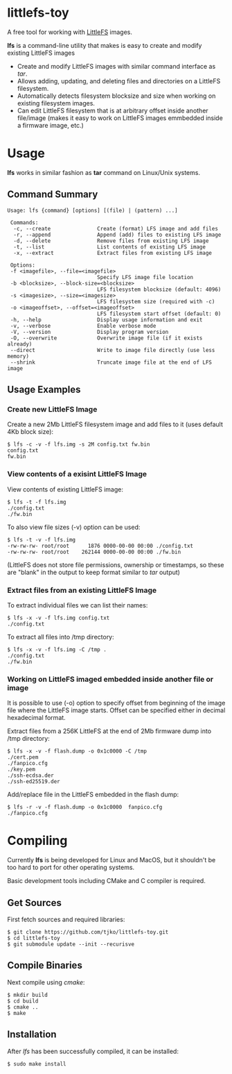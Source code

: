 # littlefs-toy
A free tool for working with [LittleFS](https://github.com/littlefs-project/littlefs) images.

**lfs** is a command-line utility that makes is easy to create and modify existing LittleFS images

  - Create and modify LittleFS images with similar command interface as _tar_.
  - Allows adding, updating, and deleting files and directories on a LittleFS filesystem.
  - Automatically detects filesystem blocksize and size when working on existing filesystem images.
  - Can edit LittleFS filesystem that is at arbitrary offset inside another file/image (makes it easy to work on LittleFS images emmbedded inside a firmware image, etc.)

# Usage

**lfs** works in similar fashion as **tar** command on Linux/Unix systems.

## Command Summary
```
Usage: lfs {command} [options] [(file) | (pattern) ...]

 Commands:
  -c, --create               Create (format) LFS image and add files
  -r, --append               Append (add) files to existing LFS image
  -d, --delete               Remove files from existing LFS image
  -t, --list                 List contents of existing LFS image
  -x, --extract              Extract files from existing LFS image

 Options:
 -f <imagefile>, --file=<imagefile>
                             Specify LFS image file location
 -b <blocksize>, --block-size=<blocksize>
                             LFS filesystem blocksize (default: 4096)
 -s <imagesize>, --size=<imagesize>
                             LFS filesystem size (required with -c)
 -o <imageoffset>, --offset=<imageoffset>
                             LFS filesystem start offset (default: 0)
 -h, --help                  Display usage information and exit
 -v, --verbose               Enable verbose mode
 -V, --version               Display program version
 -O, --overwrite             Overwrite image file (if it exists already)
 --direct                    Write to image file directly (use less memory)
 --shrink                    Truncate image file at the end of LFS image
```

## Usage Examples

### Create new LittleFS Image

Create a new 2Mb LittleFS filesystem image and add files to it (uses default 4Kb block size): 
```
$ lfs -c -v -f lfs.img -s 2M config.txt fw.bin
config.txt
fw.bin
```

### View contents of a exisint LittleFS Image

View contents of existing LittleFS image:
```
$ lfs -t -f lfs.img
./config.txt
./fw.bin
```

To also view file sizes (-v) option can be used:
```
$ lfs -t -v -f lfs.img
-rw-rw-rw- root/root      1876 0000-00-00 00:00 ./config.txt
-rw-rw-rw- root/root    262144 0000-00-00 00:00 ./fw.bin
```
(LittleFS does not store file permissions, ownership or timestamps, so these are "blank" in the output to keep format similar to _tar_ output)

### Extract files from an existing LittleFS Image

To extract individual files we can list their names:
```
$ lfs -x -v -f lfs.img config.txt
./config.txt
```

To extract all files into /tmp directory:
```
$ lfs -x -v -f lfs.img -C /tmp .
./config.txt
./fw.bin
```

### Working on LittleFS imaged embedded inside another file or image

It is possible to use (-o) option to specify offset from beginning of the
image file where the LittleFS image starts. Offset can be specified either in decimal
hexadecimal format.

Extract files from a 256K LittleFS at the end of 2Mb firmware dump into /tmp directory:
```
$ lfs -x -v -f flash.dump -o 0x1c0000 -C /tmp
./cert.pem
./fanpico.cfg
./key.pem
./ssh-ecdsa.der
./ssh-ed25519.der
```

Add/replace file in the LittleFS embedded in the flash dump:
```
$ lfs -r -v -f flash.dump -o 0x1c0000  fanpico.cfg
./fanpico.cfg
```

# Compiling

Currently **lfs** is being developed for Linux and MacOS, but it shouldn't be too hard to port for other operating systems.

Basic development tools including CMake and C compiler is required.

## Get Sources

First fetch sources and required libraries:
```
$ git clone https://github.com/tjko/littlefs-toy.git
$ cd littlefs-toy
$ git submodule update --init --recurisve
```

## Compile Binaries

Next compile using _cmake_:
```
$ mkdir build
$ cd build
$ cmake ..
$ make
```

## Installation

After _lfs_ has been successfully compiled, it can be installed:
```
$ sudo make install
```


 


